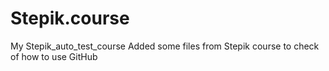 # Stepik.course
My Stepik_auto_test_course
Added some files from Stepik course to check of how to use GitHub
